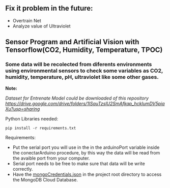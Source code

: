 ## Fix it problem in the future:
* Overtrain Net
* Analyze value of Ultraviolet

## Sensor Program and Artificial Vision with Tensorflow(CO2, Humidity, Temperature, TPOC)

### Some data will be recolected from diferents environments using environmental sensors to check some variables as CO2, humidity, temperature, pH, ultraviolet like some other gases.<br>

**Note:**

*_Dataset for Entrenate Model could be downloaded of this repository https://drive.google.com/drive/folders/1ISauTzslU2SmAfkqp_hcklumDV5piaXu?usp=sharing_*

Python Libraries needed:<br>
```
pip install -r requirements.txt
```

Requirements:<br>
* Put the serial port you will use in the in the arduinoPort variable inside the conectarArduino procedure, by this way the data will be read from the avaible port from your computer.<br>
* Serial port needs to be free to make sure that data will be write correctly.
* Have the [mongoCredentials.json](https://drive.google.com/file/d/1H0q1zoWg0-hLZHG9_GzQtTtOU7AyInSj/view?usp=sharing) in the project root directory to access the MongoDB Cloud Database.
